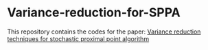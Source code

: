 # Variance-reduction-for-SPPA
This repository contains the codes for the paper: <a href="https://arxiv.org/abs/2308.09310" target="_blank">Variance reduction techniques for stochastic proximal point algorithm</a>
